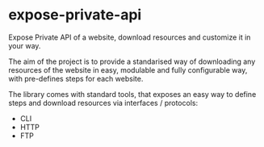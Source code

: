 # expose-private-api
Expose Private API of a website, download resources and customize it in your way.

The aim of the project is to provide a standarised way of downloading any resources of the website in easy, modulable and fully configurable way, with pre-defines steps for each website.

The library comes with standard tools, that exposes an easy way to define steps and download resources via interfaces / protocols:
* CLI
* HTTP
* FTP
